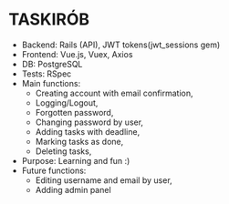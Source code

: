 # TASKIRÓB

- Backend: Rails (API), JWT tokens(jwt_sessions gem)
- Frontend: Vue.js, Vuex, Axios
- DB: PostgreSQL
- Tests: RSpec
- Main functions: 
  - Creating account with email confirmation,
  - Logging/Logout,
  - Forgotten password,
  - Changing password by user, 
  - Adding tasks with deadline,
  - Marking tasks as done,
  - Deleting tasks,
- Purpose: Learning and fun :)
- Future functions: 
  - Editing username and email by user,
  - Adding admin panel
